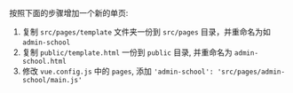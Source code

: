 按照下面的步骤增加一个新的单页:

1. 复制 `src/pages/template` 文件夹一份到 `src/pages` 目录，并重命名为如 `admin-school`
2. 复制 `public/template.html` 一份到 `public` 目录, 并重命名为 `admin-school.html`
3. 修改 `vue.config.js` 中的 `pages`, 添加 `'admin-school': 'src/pages/admin-school/main.js'`

